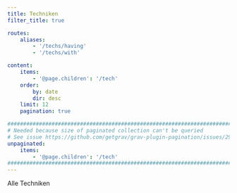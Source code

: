 ```yaml
---
title: Techniken
filter_title: true

routes:
    aliases:
        - '/techs/having'
        - '/techs/with'

content:
    items: 
        - '@page.children': '/tech'
    order:
        by: date
        dir: desc
    limit: 12
    pagination: true

########################################################################
# Needed because size of paginated collection can't be queried
# See issue https://github.com/getgrav/grav-plugin-pagination/issues/29
unpaginated:
    items: 
        - '@page.children': '/tech'
########################################################################
---
```

Alle Techniken
